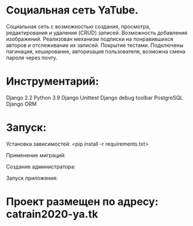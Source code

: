 # Социальная сеть YaTube.

Социальная сеть с возможностью создания, просмотра, редактирования и удаления (CRUD) записей. Возможность добавления изображений.
Реализован механизм подписки на понравившихся авторов и отслеживание их записей.
Покрытие тестами.
Подключены пагинация, кеширование, авторизация пользователя, возможна смена пароля через почту.


# Инструментарий:

Django 2.2
Python 3.9
Django Unittest
Django debug toolbar
PostgreSQL
Django ORM

# Запуск:
  Установка зависимостей:
    <pip install -r requirements.txt>

  Применение миграций: 
    <python manage.py makemigrations>
    <python manage.py migrate>

  Создание администратора:
    <python manage.py createsuperuser>

  Запуск приложения:
    <python manage.py runserver>
      

# Проект размещен по адресу: catrain2020-ya.tk

